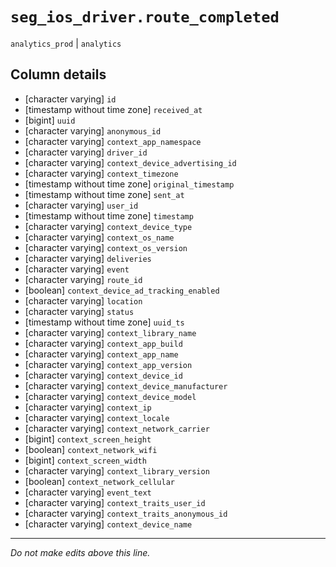 # `seg_ios_driver.route_completed`
`analytics_prod` | `analytics`

## Column details
* [character varying] `id`
* [timestamp without time zone] `received_at`
* [bigint]    `uuid`
* [character varying] `anonymous_id`
* [character varying] `context_app_namespace`
* [character varying] `driver_id`
* [character varying] `context_device_advertising_id`
* [character varying] `context_timezone`
* [timestamp without time zone] `original_timestamp`
* [timestamp without time zone] `sent_at`
* [character varying] `user_id`
* [timestamp without time zone] `timestamp`
* [character varying] `context_device_type`
* [character varying] `context_os_name`
* [character varying] `context_os_version`
* [character varying] `deliveries`
* [character varying] `event`
* [character varying] `route_id`
* [boolean]   `context_device_ad_tracking_enabled`
* [character varying] `location`
* [character varying] `status`
* [timestamp without time zone] `uuid_ts`
* [character varying] `context_library_name`
* [character varying] `context_app_build`
* [character varying] `context_app_name`
* [character varying] `context_app_version`
* [character varying] `context_device_id`
* [character varying] `context_device_manufacturer`
* [character varying] `context_device_model`
* [character varying] `context_ip`
* [character varying] `context_locale`
* [character varying] `context_network_carrier`
* [bigint]    `context_screen_height`
* [boolean]   `context_network_wifi`
* [bigint]    `context_screen_width`
* [character varying] `context_library_version`
* [boolean]   `context_network_cellular`
* [character varying] `event_text`
* [character varying] `context_traits_user_id`
* [character varying] `context_traits_anonymous_id`
* [character varying] `context_device_name`

-------------------------------------------------------------------------------
*Do not make edits above this line.*
